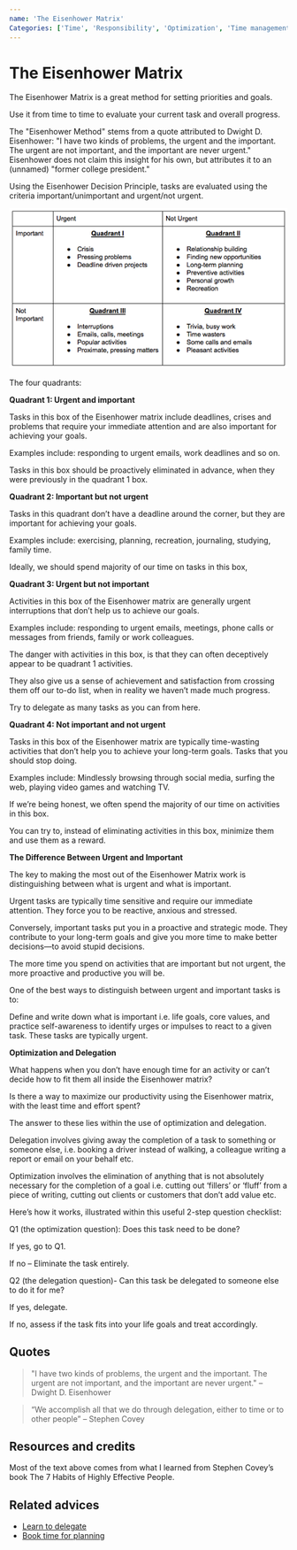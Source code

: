 ```yaml
---
name: 'The Eisenhower Matrix'
Categories: ['Time', 'Responsibility', 'Optimization', 'Time management', 'Future', 'Focus', 'Goals', 'Prioritize', 'Success', 'Productivity']
---
```

# The Eisenhower Matrix

The Eisenhower Matrix is a great method for setting priorities and goals.

Use it from time to time to evaluate your current task and overall progress.

The "Eisenhower Method" stems from a quote attributed to Dwight D. Eisenhower: "I have two kinds of problems, the urgent and the important. The urgent are not important, and the important are never urgent." Eisenhower does not claim this insight for his own, but attributes it to an (unnamed) "former college president."

Using the Eisenhower Decision Principle, tasks are evaluated using the criteria important/unimportant and urgent/not urgent.

![The Eisenhower Matrix](./assets/eisenhower-matrix.png)

The four quadrants:

**Quadrant 1: Urgent and important** 

Tasks in this box of the Eisenhower matrix include deadlines, crises and problems that require your immediate attention and are also important for achieving your goals.

Examples include: responding to urgent emails, work deadlines and so on.

Tasks in this box should be proactively eliminated in advance, when they were previously in the quadrant 1 box.

**Quadrant 2: Important but not urgent**

Tasks in this quadrant don’t have a deadline around the corner, but they are important for achieving your goals.

Examples include: exercising, planning, recreation, journaling, studying, family time.

Ideally, we should spend majority of our time on tasks in this box,

**Quadrant 3: Urgent but not important**

Activities in this box of the Eisenhower matrix are generally urgent interruptions that don’t help us to achieve our goals.

Examples include: responding to urgent emails, meetings, phone calls or messages from friends, family or work colleagues.

The danger with activities in this box, is that they can often deceptively appear to be quadrant 1 activities.

They also give us a sense of achievement and satisfaction from crossing them off our to-do list, when in reality we haven’t made much progress.

Try to delegate as many tasks as you can from here.

**Quadrant 4: Not important and not urgent**

Tasks in this box of the Eisenhower matrix are typically time-wasting activities that don’t help you to achieve your long-term goals. Tasks that you should stop doing.

Examples include: Mindlessly browsing through social media, surfing the web, playing video games and watching TV.

If we’re being honest, we often spend the majority of our time on activities in this box.

You can try to, instead of eliminating activities in this box, minimize them and use them as a reward.

**The Difference Between Urgent and Important**

The key to making the most out of the Eisenhower Matrix work is distinguishing between what is urgent and what is important.

Urgent tasks are typically time sensitive and require our immediate attention. They force you to be reactive, anxious and stressed.

Conversely, important tasks put you in a proactive and strategic mode. They contribute to your long-term goals and give you more time to make better decisions—to avoid stupid decisions.

The more time you spend on activities that are important but not urgent, the more proactive and productive you will be.

One of the best ways to distinguish between urgent and important tasks is to:

Define and write down what is important i.e. life goals, core values, and practice self-awareness to identify urges or impulses to react to a given task. These tasks are typically urgent.

**Optimization and Delegation**

What happens when you don’t have enough time for an activity or can’t decide how to fit them all inside the Eisenhower matrix?

Is there a way to maximize our productivity using the Eisenhower matrix, with the least time and effort spent?

The answer to these lies within the use of optimization and delegation.

Delegation involves giving away the completion of a task to something or someone else, i.e. booking a driver instead of walking, a colleague writing a report or email on your behalf etc.

Optimization involves the elimination of anything that is not absolutely necessary for the completion of a goal i.e. cutting out ‘fillers’ or ‘fluff’ from a piece of writing, cutting out clients or customers that don’t add value etc.

Here’s how it works, illustrated within this useful 2-step question checklist:

Q1 (the optimization question): Does this task need to be done?

If yes, go to Q1.

If no – Eliminate the task entirely.

Q2 (the delegation question)- Can this task be delegated to someone else to do it for me?

If yes, delegate.

If no, assess if the task fits into your life goals and treat accordingly.

## Quotes

> "I have two kinds of problems, the urgent and the important. The urgent are not important, and the important are never urgent." – Dwight D. Eisenhower

> “We accomplish all that we do through delegation, either to time or to other people” – Stephen Covey

## Resources and credits

Most of the text above comes from what I learned from Stephen Covey’s book The 7 Habits of Highly Effective People.

## Related advices

- [Learn to delegate](../Learn%20to%20delegate/index.md)
- [Book time for planning](../Book%20time%20for%20planning/index.md)